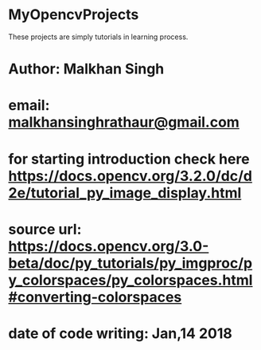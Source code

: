 # MyOpencvProjects
These projects are simply tutorials in learning process.
# Author: Malkhan Singh
# email: malkhansinghrathaur@gmail.com
# for starting introduction check here https://docs.opencv.org/3.2.0/dc/d2e/tutorial_py_image_display.html
# source url: https://docs.opencv.org/3.0-beta/doc/py_tutorials/py_imgproc/py_colorspaces/py_colorspaces.html#converting-colorspaces
# date of code writing: Jan,14 2018
